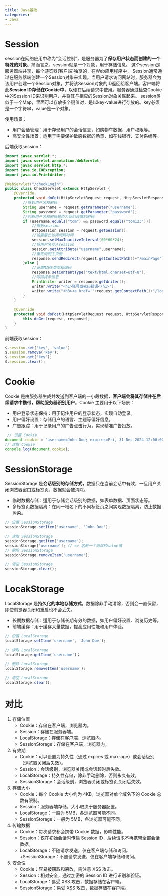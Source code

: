 ```yaml
---
title: Java基础
categories: 
- Java
---
```

# Session
session在网络应用中称为“会话控制”，是服务器为了<b>保存用户状态而创建的一个特殊的对象</b>。简而言之，session就是一个对象，用于存储信息。 这个session是服务器端共享，每个游览器(客户端)独享的，在Web应用程序中，
Session通常通过在服务器端创建一个Session对象来实现。当用户请求访问网站时，服务器会为该用户创建一个Session对象，并将该Session对象的ID返回给客户端。客户端将此<b>Session ID存储在Cookie中</b>，以便在后续请求中使用。服务器通过检查Cookie中的Session ID来识别用户，并将其与相应的Session对象关联起来。
session类似于一个Map，里面可以存放多个键值对，是以key-value进行存放的。key必须是一个字符串，value是一个对象。

使用场景：
+ 用户会话管理：用于存储用户的会话信息，如购物车数据、用户权限等。
+ 高安全性场景：适用于需要保护敏感数据的场景，如在线银行、支付系统等。

后端获取session：
```Java
import javax.servlet.*;
import javax.servlet.annotation.WebServlet;
import javax.servlet.http.*;
import java.io.IOException;
import java.io.PrintWriter;
 
@WebServlet("/checkLogin")
public class CheckServlet extends HttpServlet {
    @Override
    protected void doGet(HttpServletRequest request, HttpServletResponse response) throws ServletException, IOException {
        //得到用户名和密码
        String username = request.getParameter("username");
        String password = request.getParameter("password");
        //判断用户名和密码是否为我们设置的密码
        if (username.equals("tom") && password.equals("tom123")){
            //得到session
            HttpSession session = request.getSession();
            //设置最长访问间隔时间
            session.setMaxInactiveInterval(60*60*24);
            //将用户名存入session
            session.setAttribute("username",username);
            //重定向到主页面
            response.sendRedirect(request.getContextPath()+"/mainPage");
        }else {
            //设置MIME类型和编码
            response.setContentType("text/html;charset=utf-8");
            //写回提示信息
            PrintWriter writer = response.getWriter();
            writer.write("<h1>账号或密码错误</h1>");
            writer.write("<h3><a href='"+request.getContextPath()+"/login.html'>点击重新登录</a></h3>");
        }
    }
 
    @Override
    protected void doPost(HttpServletRequest request, HttpServletResponse response) throws ServletException, IOException {
        this.doGet(request, response);
    }
}
```

前端获取session：
```Javascript
$.session.set('key', 'value')
$.session.remove('key');
$.session.get('key');
$.session.clear(); 
```

# Cookie
Cookie 是由服务器生成并发送到客户端的一小段数据，<b>客户端会将其存储并在后续请求中携带，帮助服务器识别用户</b>。Cookie 主要用于以下场景：
+ 用户登录状态保持：用于记住用户的登录状态，实现自动登录。
+ 用户偏好设置：存储用户的语言、主题等偏好信息。
+ 广告跟踪：用于记录用户的广告点击行为，实现精准广告投放。

```javascript
 // 设置 Cookie
document.cookie = "username=John Doe; expires=Fri, 31 Dec 2024 12:00:00 UTC; path=/";
// 读取 Cookie
console.log(document.cookie);
```
# SessionStorage
SessionStorage 是<b>会话级别的存储方式</b>，数据只在当前会话中有效，一旦用户关闭浏览器窗口或标签页，数据就会被清除。
+ 临时数据存储：适用于存储会话级别的数据，如表单数据、页面状态等。
+ 多标签页数据隔离：在同一域名下的不同标签页之间实现数据隔离，防止数据污染。
```javascript
// 设置 SessionStorage
sessionStorage.setItem('username', 'John Doe');
 
// 读取 SessionStorage
sessionStorage.getItem('username');
sessionStorage['username']; // => 这是一个测试的value值
// 删除 SessionStorage
sessionStorage.removeItem('username');
 
// 清空 SessionStorage
sessionStorage.clear();
```

# LocakStorage
LocalStorage 是<b>持久化的本地存储方式</b>，数据除非手动清除，否则会一直保留，即使浏览器关闭和重启也不会丢失。

+ 长期数据存储：适用于存储长期有效的数据，如用户偏好设置、浏览历史等。
+ 前端缓存：用于缓存大量数据，提高应用性能和用户体验。
```javascript
// 设置 LocalStorage
localStorage.setItem('username', 'John Doe');
 
// 读取 LocalStorage
localStorage.getItem('username')；
 
// 删除 LocalStorage
localStorage.removeItem('username');
 
// 清空 LocalStorage
localStorage.clear();
```
# 对比
1. 存储位置
    + Cookie：存储在客户端，浏览器内。
    + Session：存储在服务器端。
    + LocalStorage：存储在客户端，浏览器内。
    + SessionStorage：存储在客户端，浏览器内。
2. 有效期
    + Cookie：可以设置为持久性（通过 expires 或 max-age）或会话级别（浏览器关闭后失效）。
    + Session：会话级别，浏览器关闭或会话超时后失效。
    + LocalStorage：持久性存储，除非手动删除，否则永久有效。
    + SessionStorage：会话级别，浏览器关闭或标签页关闭后失效。
3. 存储大小
    + Cookie：每个 Cookie 大小约为 4KB，浏览器对单个域名下的 Cookie 总数有限制。
    + Session：服务器端存储，大小取决于服务器配置。
    + LocalStorage：一般为 5MB，各浏览器可能不同。
    + SessionStorage：一般为 5MB，各浏览器可能不同。
4. 传输数据
    + Cookie：每次请求都会携带 Cookie 数据，影响性能。
    + Session：仅在初始会话时传输 Session ID，后续请求不再携带全部会话数据。
    + LocalStorage：不随请求发送，仅在客户端存储和访问。
    +SessionStorage：不随请求发送，仅在客户端存储和访问。
5. 安全性
    + Cookie：容易被窃取和篡改，需注意 XSS 攻击。
    + Session：相对安全，通过加密的 Session ID 进行识别和验证。
    + LocalStorage：易受 XSS 攻击，数据存储在客户端。
    + SessionStorage：易受 XSS 攻击，数据存储在客户端。